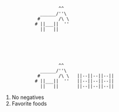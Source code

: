  
                         ^^   
                  ______/''\
                 #       /\ \
                # ||___||  ''  
                  ||   ||





                        
                         ^^   
                  ______/''\
                 #       /\ \   ||--||--||--||
                # ||___||  ''   ||--||--||--||
                  ||   ||       ||--||--||--||





1. No negatives
2. Favorite foods

            


